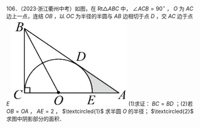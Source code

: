 106．（2023·浙江衢州中考）如图，在 $\mathrm { R t } \triangle A B C$ 中， $\angle A C B = 9 0 ^ { \circ }$ ， $O$ 为 $A C$ 边上一点，连结 $O B$ ，以 $O C$ 为半径的半圆与 $A B$ 边相切于点 $D$ ，交 $A C$ 边于点 $E$
![](<../../qs_image_DB/专题3-6__圆的综合（27类题型）（解析版）/bd9f47a31cef4153b0a87f86e650d0e556c0e756c237df2623e6e1838cad5433.jpg>)
(1)求证： $B C = B D$ ；(2)若 $O B = O A$ ， $A E = 2$ ， $\textcircled{1}$ 求半圆 $O$ 的半径； $\textcircled{2}$ 求图中阴影部分的面积．
